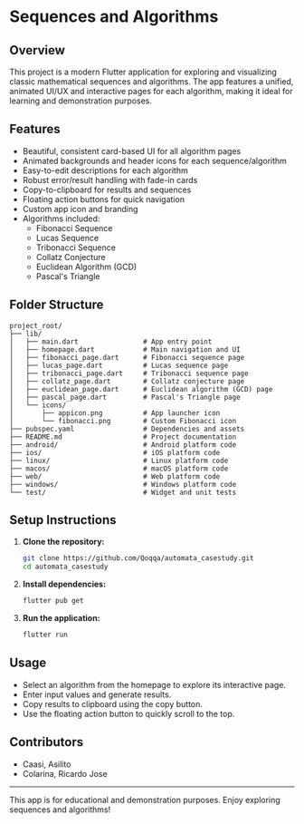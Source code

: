 # Sequences and Algorithms

## Overview
This project is a modern Flutter application for exploring and visualizing classic mathematical sequences and algorithms. The app features a unified, animated UI/UX and interactive pages for each algorithm, making it ideal for learning and demonstration purposes.

## Features
- Beautiful, consistent card-based UI for all algorithm pages
- Animated backgrounds and header icons for each sequence/algorithm
- Easy-to-edit descriptions for each algorithm
- Robust error/result handling with fade-in cards
- Copy-to-clipboard for results and sequences
- Floating action buttons for quick navigation
- Custom app icon and branding
- Algorithms included:
  - Fibonacci Sequence
  - Lucas Sequence
  - Tribonacci Sequence
  - Collatz Conjecture
  - Euclidean Algorithm (GCD)
  - Pascal's Triangle

## Folder Structure
```
project_root/
├── lib/
│   ├── main.dart                # App entry point
│   ├── homepage.dart            # Main navigation and UI
│   ├── fibonacci_page.dart      # Fibonacci sequence page
│   ├── lucas_page.dart          # Lucas sequence page
│   ├── tribonacci_page.dart     # Tribonacci sequence page
│   ├── collatz_page.dart        # Collatz conjecture page
│   ├── euclidean_page.dart      # Euclidean algorithm (GCD) page
│   ├── pascal_page.dart         # Pascal's Triangle page
│   └── icons/
│       ├── appicon.png          # App launcher icon
│       └── fibonacci.png        # Custom Fibonacci icon
├── pubspec.yaml                 # Dependencies and assets
├── README.md                    # Project documentation
├── android/                     # Android platform code
├── ios/                         # iOS platform code
├── linux/                       # Linux platform code
├── macos/                       # macOS platform code
├── web/                         # Web platform code
├── windows/                     # Windows platform code
└── test/                        # Widget and unit tests
```

## Setup Instructions
1. **Clone the repository:**
   ```sh
   git clone https://github.com/Qoqqa/automata_casestudy.git
   cd automata_casestudy
   ```
2. **Install dependencies:**
   ```sh
   flutter pub get
   ```
3. **Run the application:**
   ```sh
   flutter run
   ```

## Usage
- Select an algorithm from the homepage to explore its interactive page.
- Enter input values and generate results.
- Copy results to clipboard using the copy button.
- Use the floating action button to quickly scroll to the top.

## Contributors
- Caasi, Asilito
- Colarina, Ricardo Jose

---
This app is for educational and demonstration purposes. Enjoy exploring sequences and algorithms!